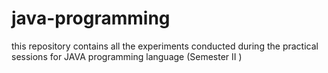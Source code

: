 # java-programming

this repository contains all the experiments conducted during the practical sessions for JAVA programming language (Semester II )
